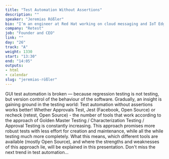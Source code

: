 ```yaml
---
title: "Test Automation Without Assertions"
description: ""
speaker: "Jeremias Rößler"
bio: "I’m an engineer at Red Hat working on cloud messaging and IoT Edge platforms. I have more than a decade of experience in developing open source solutions, making commercial products based on them and working with customers on running production systems based on these products. I’ve been an active member of open source communities for many years and a contributor to various projects."
company: "Retest"
job: "Founder and CEO"
link: ""
day: "26"
track: "A"
weight: 1330
start: "13:30"
end: "14:05"
outputs:
- html
- calendar
slug: "jeremias-rößler"
---
```


GUI test automation is broken — because regression testing is not testing, but version control of the behaviour of the software.
Gradually, an insight is gaining ground in the testing world: Test automation without assertions works better! Whether Approvals Test, Jest (Facebook, Open Source) or recheck (retest, Open Source) - the number of tools that work according to the approach of Golden Master Testing / Characterization Testing / Approval Testing is constantly increasing. This approach promises more robust tests with less effort for creation and maintenance, while all the while testing much more completely. What this means, which different tools are available (mostly Open Source), and where the strengths and weaknesses of this approach lie, will be explained in this presentation.
Don't miss the next trend in test automation...


<!--
The talk is about test automation without assertions - meaning, availability of the tools and the advantages and disadvantages.
-->
